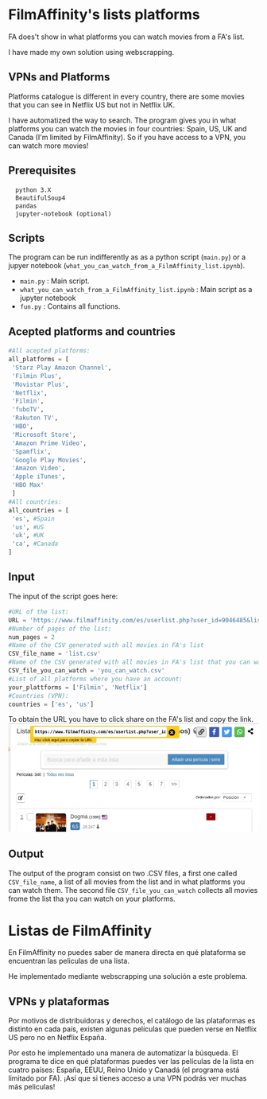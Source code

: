# FilmAffinity's lists platforms

FA does't show in what platforms you can watch movies from a FA's list.

I have made my own solution using webscrapping.

## VPNs and Platforms

Platforms catalogue is different in every country, there are some movies that you can see in Netflix US but not in Netflix UK.

I have automatized the way to search. The program gives you in what platforms you can watch the movies in four countries: Spain, US, UK and Canada (I'm limited by FilmAffinity). So if you have access to a VPN, you can watch more movies!

## Prerequisites

```
  python 3.X
  BeautifulSoup4
  pandas
  jupyter-notebook (optional)
```

## Scripts

The program can be run indifferently as as a python script (`main.py`) or a jupyer notebook (`what_you_can_watch_from_a_FilmAffinity_list.ipynb`).

 * `main.py` : Main script.
 * `what_you_can_watch_from_a_FilmAffinity_list.ipynb` : Main script as a jupyter notebook
 * `fun.py` : Contains all functions.

## Acepted platforms and countries

```python
#All acepted platforms:
all_platforms = [
 'Starz Play Amazon Channel',
 'Filmin Plus',
 'Movistar Plus',
 'Netflix',
 'Filmin',
 'fuboTV',
 'Rakuten TV',
 'HBO',
 'Microsoft Store',
 'Amazon Prime Video',
 'Spamflix',
 'Google Play Movies',
 'Amazon Video',
 'Apple iTunes',
 'HBO Max'
 ]
#All countries:
all_countries = [
 'es', #Spain
 'us', #US
 'uk', #UK
 'ca', #Canada
]
```

## Input

The input of the script goes here:
```python
#URL of the list:
URL = 'https://www.filmaffinity.com/es/userlist.php?user_id=9046485&list_id=220'
#Number of pages of the list:
num_pages = 2 
#Name of the CSV generated with all movies in FA's list
CSV_file_name = 'list.csv'
#Name of the CSV generated with all movies in FA's list that you can watch
CSV_file_you_can_watch = 'you_can_watch.csv'
#List of all platforms where you have an account:
your_plattforms = ['Filmin', 'Netflix']
#Countries (VPN): 
countries = ['es', 'us']
```
To obtain the URL you have to click share on the FA's list and copy the link.
![URL](https://github.com/rubzip/FilmAffinity-s-lists/blob/main/URL.jpg)

## Output

The output of the program consist on two .CSV files, a first one called `CSV_file_name`, a list of all movies from the list and in what platforms you can watch them. The second file `CSV_file_you_can_watch` collects all movies frome the list tha you can watch on your platforms.

# Listas de FilmAffinity

En FilmAffinity no puedes saber de manera directa en qué plataforma se encuentran las peliculas de una lista.

He implementado mediante webscrapping una solución a este problema.

## VPNs y plataformas

Por motivos de distribuidoras y derechos, el catálogo de las plataformas es distinto en cada país, existen algunas películas que pueden verse en Netflix US pero no en Netflix España.

Por esto he implementado una manera de automatizar la búsqueda. El programa te dice en qué plataformas puedes ver las películas de la lista en cuatro países: España, EEUU, Reino Unido y Canadá (el programa está limitado por FA). ¡Así que si tienes acceso a una VPN podrás ver muchas más peliculas!
